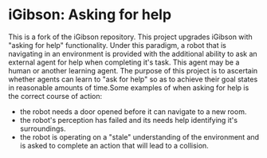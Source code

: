 #  iGibson: Asking for help 

This is a fork of the iGibson repository.
This project upgrades iGibson with "asking for help" functionality.
Under this paradigm, a robot that is navigating in an environment is provided with the additional ability to ask an external agent for help when completing it's task. This agent may be a human or another learning agent.
The purpose of this project is to ascertain whether agents can learn to "ask for help" so as to achieve their goal states in reasonable amounts of time.Some examples of when asking for help is the correct course of action:
- the robot needs a door opened before it can navigate to a new room.
- the robot's perception has failed and its needs help identifying it's surroundings.
- the robot is operating on a "stale" understanding of the environment and is asked to complete an action that will lead to a collision.
